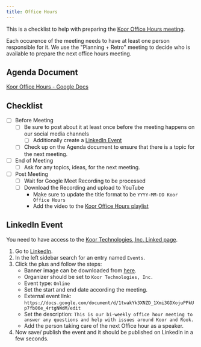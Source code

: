 ```yaml
---
title: Office Hours
---
```


This is a checklist to help with preparing the [Koor Office Hours meeting](https://github.com/koor-tech/koor#office-hours).

Each occurence of the meeting needs to have at least one person responsible for it.
We use the "Planning + Retro" meeting to decide who is available to prepare the next office hours meeting.

## Agenda Document

[Koor Office Hours - Google Docs](https://docs.google.com/document/d/1twakYk3XNZD_1Xmi3GDXojuPPkUp7fb06e_4rtgNWdM/edit)

## Checklist

- [ ] Before Meeting
    - [ ] Be sure to post about it at least once before the meeting happens on our social media channels
        - [ ] Additionally create a [LinkedIn Event](#linkedin-event)
    - [ ] Check up on the Agenda document to ensure that there is a topic for the next meeting.
- [ ] End of Meeting
    - [ ] Ask for any topics, ideas, for the next meeting.
- [ ] Post Meeting
    - [ ] Wait for Google Meet Recording to be processed
    - [ ] Download the Recording and upload to YouTube
        - Make sure to update the title format to be `YYYY-MM-DD Koor Office Hours`
        - Add the video to the [Koor Office Hours playlist](https://www.youtube.com/playlist?list=PLns6hdNQZpizxgX7cQzzEiC2bq3TLd-aY)

## LinkedIn Event

You need to have access to the [Koor Technologies, Inc. Linked page](https://www.linkedin.com/company/80224304/).

1. Go to [LinkedIn](https://www.linkedin.com/feed/).
2. In the left sidebar search for an entry named `Events`.
3. Click the plus and follow the steps:
    - Banner image can be downloaded from [here](https://github.com/koor-tech/media/blob/main/banners/Banners/PNG%20Files/Events_LinkedIn_Banner.png).
    - Organizer should be set to `Koor Technologies, Inc.`
    - Event type: `Online`
    - Set the start and end date according the meeting.
    - External event link: `https://docs.google.com/document/d/1twakYk3XNZD_1Xmi3GDXojuPPkUp7fb06e_4rtgNWdM/edit`
    - Set the description: `This is our bi-weekly office hour meeting to answer any questions and help with issues around Koor and Rook.`
    - Add the person taking care of the next Office hour as a speaker.
4. Now save/ publish the event and it should be published on LinkedIn in a few seconds.
